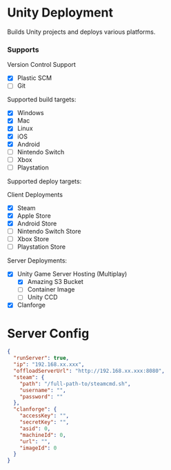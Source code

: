 # Unity Deployment

Builds Unity projects and deploys various platforms.

### Supports

Version Control Support
- [x] Plastic SCM
- [ ] Git

Supported build targets:
- [x] Windows
- [x] Mac
- [x] Linux
- [x] iOS
- [x] Android
- [ ] Nintendo Switch
- [ ] Xbox
- [ ] Playstation

Supported deploy targets:

Client Deployments
- [x] Steam
- [x] Apple Store
- [x] Android Store
- [ ] Nintendo Switch Store
- [ ] Xbox Store
- [ ] Playstation Store

Server Deployments:
- [x] Unity Game Server Hosting (Multiplay)
  - [x] Amazing S3 Bucket
  - [ ] Container Image
  - [ ] Unity CCD
- [x] Clanforge

# Server Config

```json
{
  "runServer": true,
  "ip": "192.168.xx.xxx",
  "offloadServerUrl": "http://192.168.xx.xxx:8080",
  "steam": {
    "path": "/full-path-to/steamcmd.sh",
    "username": "",
    "password": ""
  },
  "clanforge": {
    "accessKey": "",
    "secretKey": "",
    "asid": 0,
    "machineId": 0,
    "url": "",
    "imageId": 0
  }
}
```